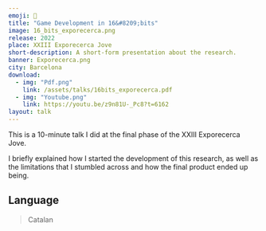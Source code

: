 ```yaml
---
emoji: 🧪
title: "Game Development in 16&#8209;bits"
image: 16_bits_exporecerca.png
release: 2022
place: XXIII Exporecerca Jove
short-description: A short-form presentation about the research.
banner: Exporecerca.png
city: Barcelona
download:
  - img: "Pdf.png"
    link: /assets/talks/16bits_exporecerca.pdf
  - img: "Youtube.png"
    link: https://youtu.be/z9n81U-_Pc8?t=6162
layout: talk
---
```


This is a 10-minute talk I did at the final phase of the XXIII Exporecerca Jove.

I briefly explained how I started the development of this research, as well as the limitations that I stumbled across and how the final product ended up being.

## Language

> Catalan
